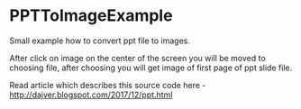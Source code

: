 # PPTToImageExample
Small example how to convert ppt file to images.

After click on image on the center of the screen you will be moved to choosing file, after choosing you will get image of first page of ppt slide file.

Read article which describes this source code here - http://dajver.blogspot.com/2017/12/ppt.html

